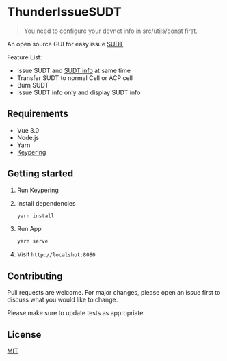 # ThunderIssueSUDT

> You need to configure your devnet info in src/utils/const first.

An open source GUI for easy issue [SUDT](https://github.com/nervosnetwork/rfcs/blob/master/rfcs/0025-simple-udt/0025-simple-udt.md)

Feature List:
- Issue SUDT and [SUDT info](https://talk.nervos.org/t/a-sudt-information-storage-meta-cell-design-proposal/5011) at same time
- Transfer SUDT to normal Cell or ACP cell
- Burn SUDT
- Issue SUDT info only and display SUDT info

## Requirements
- Vue 3.0
- Node.js
- Yarn
- [Keypering](https://github.com/nervosnetwork/keypering)

## Getting started

1. Run Keypering

2. Install dependencies

    ```bash
    yarn install
    ```

4. Run App

    ```bash
    yarn serve
    ```

5. Visit ```http://localshot:8080```

## Contributing
Pull requests are welcome. For major changes, please open an issue first to discuss what you would like to change.

Please make sure to update tests as appropriate.

## License
[MIT](https://choosealicense.com/licenses/mit/)
